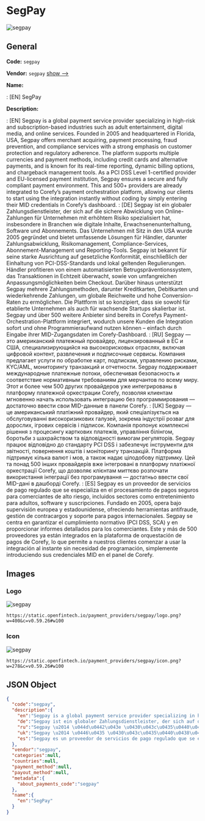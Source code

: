 
# SegPay 
![segpay](https://static.openfintech.io/payment_providers/segpay/logo.png?w=400&c=v0.59.26#w100)  

## General 
 
**Code:** `segpay` 
 
**Vendor:** `segpay` [show -->](/vendors/segpay/) 
 
**Name:** 
 
:	[EN] SegPay 
 
**Description:** 
 
: [EN] Segpay is a global payment service provider specializing in high-risk and subscription-based industries such as adult entertainment, digital media, and online services. Founded in 2005 and headquartered in Florida, USA, Segpay offers merchant acquiring, payment processing, fraud prevention, and compliance services with a strong emphasis on customer protection and regulatory adherence. The platform supports multiple currencies and payment methods, including credit cards and alternative payments, and is known for its real-time reporting, dynamic billing options, and chargeback management tools. As a PCI DSS Level 1-certified provider and EU-licensed payment institution, Segpay ensures a secure and fully compliant payment environment. This and 500+ providers are already integrated to Corefy’s payment orchestration platform, allowing our clients to start using the integration instantly without coding by simply entering their MID credentials in Corefy’s dashboard. 
: [DE] Segpay ist ein globaler Zahlungsdienstleister, der sich auf die sichere Abwicklung von Online-Zahlungen für Unternehmen mit erhöhtem Risiko spezialisiert hat, insbesondere in Branchen wie digitale Inhalte, Erwachsenenunterhaltung, Software und Abonnements. Das Unternehmen mit Sitz in den USA wurde 2005 gegründet und bietet umfassende Lösungen für Händler, darunter Zahlungsabwicklung, Risikomanagement, Compliance-Services, Abonnement-Management und Reporting-Tools. Segpay ist bekannt für seine starke Ausrichtung auf gesetzliche Konformität, einschließlich der Einhaltung von PCI-DSS-Standards und lokal geltenden Regulierungen. Händler profitieren von einem automatisierten Betrugspräventionssystem, das Transaktionen in Echtzeit überwacht, sowie von umfangreichen Anpassungsmöglichkeiten beim Checkout. Darüber hinaus unterstützt Segpay mehrere Zahlungsmethoden, darunter Kreditkarten, Debitkarten und wiederkehrende Zahlungen, um globale Reichweite und hohe Conversion-Raten zu ermöglichen. Die Plattform ist so konzipiert, dass sie sowohl für etablierte Unternehmen als auch für wachsende Startups skalierbar ist. Segpay und über 500 weitere Anbieter sind bereits in Corefys Payment-Orchestration-Plattform integriert, wodurch unsere Kunden die Integration sofort und ohne Programmieraufwand nutzen können – einfach durch Eingabe ihrer MID-Zugangsdaten im Corefy-Dashboard. 
: [RU] Segpay — это американский платежный провайдер, лицензированный в ЕС и США, специализирующийся на высокорисковых отраслях, включая цифровой контент, развлечения и подписочные сервисы. Компания предлагает услуги по обработке карт, подпискам, управлению рисками, KYC/AML, мониторингу транзакций и отчетности. Segpay поддерживает международные платежные потоки, обеспечивая безопасность и соответствие нормативным требованиям для мерчантов по всему миру. Этот и более чем 500 других провайдеров уже интегрированы в платформу платежной оркестрации Corefy, позволяя клиентам мгновенно начать использовать интеграцию без программирования — достаточно ввести свои MID-данные в панели Corefy. 
: [UK] Segpay — це американський платіжний провайдер, який спеціалізується на обслуговуванні високоризикових галузей, зокрема індустрії розваг для дорослих, ігрових сервісів і підписок. Компанія пропонує комплексні рішення з процесингу карткових платежів, управління білінгом, боротьби з шахрайством та відповідності вимогам регуляторів. Segpay працює відповідно до стандарту PCI DSS і забезпечує інструменти для звітності, повернення коштів і моніторингу транзакцій. Платформа підтримує кілька валют і мов, а також надає цілодобову підтримку. Цей та понад 500 інших провайдерів вже інтегровані в платформу платіжної оркестрації Corefy, що дозволяє клієнтам миттєво розпочати використання інтеграції без програмування — достатньо ввести свої MID-дані в дашборді Corefy. 
: [ES] Segpay es un proveedor de servicios de pago regulado que se especializa en el procesamiento de pagos seguros para comerciantes de alto riesgo, incluidos sectores como entretenimiento para adultos, software y suscripciones. Fundado en 2005, opera bajo supervisión europea y estadounidense, ofreciendo herramientas antifraude, gestión de contracargos y soporte para pagos internacionales. Segpay se centra en garantizar el cumplimiento normativo (PCI DSS, SCA) y en proporcionar informes detallados para los comerciantes. Este y más de 500 proveedores ya están integrados en la plataforma de orquestación de pagos de Corefy, lo que permite a nuestros clientes comenzar a usar la integración al instante sin necesidad de programación, simplemente introduciendo sus credenciales MID en el panel de Corefy. 
 

## Images 

### Logo 
 
![segpay](https://static.openfintech.io/payment_providers/segpay/logo.png?w=400&c=v0.59.26#w100)  

```
https://static.openfintech.io/payment_providers/segpay/logo.png?w=400&c=v0.59.26#w100
```  

### Icon 
 
![segpay](https://static.openfintech.io/payment_providers/segpay/icon.png?w=278&c=v0.59.26#w100)  

```
https://static.openfintech.io/payment_providers/segpay/icon.png?w=278&c=v0.59.26#w100
```  

## JSON Object 

```json
{
  "code":"segpay",
  "description":{
    "en":"Segpay is a global payment service provider specializing in high-risk and subscription-based industries such as adult entertainment, digital media, and online services. Founded in 2005 and headquartered in Florida, USA, Segpay offers merchant acquiring, payment processing, fraud prevention, and compliance services with a strong emphasis on customer protection and regulatory adherence. The platform supports multiple currencies and payment methods, including credit cards and alternative payments, and is known for its real-time reporting, dynamic billing options, and chargeback management tools. As a PCI DSS Level 1-certified provider and EU-licensed payment institution, Segpay ensures a secure and fully compliant payment environment. This and 500+ providers are already integrated to Corefy\u2019s payment orchestration platform, allowing our clients to start using the integration instantly without coding by simply entering their MID credentials in Corefy\u2019s dashboard.",
    "de":"Segpay ist ein globaler Zahlungsdienstleister, der sich auf die sichere Abwicklung von Online-Zahlungen f\u00fcr Unternehmen mit erh\u00f6htem Risiko spezialisiert hat, insbesondere in Branchen wie digitale Inhalte, Erwachsenenunterhaltung, Software und Abonnements. Das Unternehmen mit Sitz in den USA wurde 2005 gegr\u00fcndet und bietet umfassende L\u00f6sungen f\u00fcr H\u00e4ndler, darunter Zahlungsabwicklung, Risikomanagement, Compliance-Services, Abonnement-Management und Reporting-Tools. Segpay ist bekannt f\u00fcr seine starke Ausrichtung auf gesetzliche Konformit\u00e4t, einschlie\u00dflich der Einhaltung von PCI-DSS-Standards und lokal geltenden Regulierungen. H\u00e4ndler profitieren von einem automatisierten Betrugspr\u00e4ventionssystem, das Transaktionen in Echtzeit \u00fcberwacht, sowie von umfangreichen Anpassungsm\u00f6glichkeiten beim Checkout. Dar\u00fcber hinaus unterst\u00fctzt Segpay mehrere Zahlungsmethoden, darunter Kreditkarten, Debitkarten und wiederkehrende Zahlungen, um globale Reichweite und hohe Conversion-Raten zu erm\u00f6glichen. Die Plattform ist so konzipiert, dass sie sowohl f\u00fcr etablierte Unternehmen als auch f\u00fcr wachsende Startups skalierbar ist. Segpay und \u00fcber 500 weitere Anbieter sind bereits in Corefys Payment-Orchestration-Plattform integriert, wodurch unsere Kunden die Integration sofort und ohne Programmieraufwand nutzen k\u00f6nnen \u2013 einfach durch Eingabe ihrer MID-Zugangsdaten im Corefy-Dashboard.",
    "ru":"Segpay \u2014 \u044d\u0442\u043e \u0430\u043c\u0435\u0440\u0438\u043a\u0430\u043d\u0441\u043a\u0438\u0439 \u043f\u043b\u0430\u0442\u0435\u0436\u043d\u044b\u0439 \u043f\u0440\u043e\u0432\u0430\u0439\u0434\u0435\u0440, \u043b\u0438\u0446\u0435\u043d\u0437\u0438\u0440\u043e\u0432\u0430\u043d\u043d\u044b\u0439 \u0432 \u0415\u0421 \u0438 \u0421\u0428\u0410, \u0441\u043f\u0435\u0446\u0438\u0430\u043b\u0438\u0437\u0438\u0440\u0443\u044e\u0449\u0438\u0439\u0441\u044f \u043d\u0430 \u0432\u044b\u0441\u043e\u043a\u043e\u0440\u0438\u0441\u043a\u043e\u0432\u044b\u0445 \u043e\u0442\u0440\u0430\u0441\u043b\u044f\u0445, \u0432\u043a\u043b\u044e\u0447\u0430\u044f \u0446\u0438\u0444\u0440\u043e\u0432\u043e\u0439 \u043a\u043e\u043d\u0442\u0435\u043d\u0442, \u0440\u0430\u0437\u0432\u043b\u0435\u0447\u0435\u043d\u0438\u044f \u0438 \u043f\u043e\u0434\u043f\u0438\u0441\u043e\u0447\u043d\u044b\u0435 \u0441\u0435\u0440\u0432\u0438\u0441\u044b. \u041a\u043e\u043c\u043f\u0430\u043d\u0438\u044f \u043f\u0440\u0435\u0434\u043b\u0430\u0433\u0430\u0435\u0442 \u0443\u0441\u043b\u0443\u0433\u0438 \u043f\u043e \u043e\u0431\u0440\u0430\u0431\u043e\u0442\u043a\u0435 \u043a\u0430\u0440\u0442, \u043f\u043e\u0434\u043f\u0438\u0441\u043a\u0430\u043c, \u0443\u043f\u0440\u0430\u0432\u043b\u0435\u043d\u0438\u044e \u0440\u0438\u0441\u043a\u0430\u043c\u0438, KYC\/AML, \u043c\u043e\u043d\u0438\u0442\u043e\u0440\u0438\u043d\u0433\u0443 \u0442\u0440\u0430\u043d\u0437\u0430\u043a\u0446\u0438\u0439 \u0438 \u043e\u0442\u0447\u0435\u0442\u043d\u043e\u0441\u0442\u0438. Segpay \u043f\u043e\u0434\u0434\u0435\u0440\u0436\u0438\u0432\u0430\u0435\u0442 \u043c\u0435\u0436\u0434\u0443\u043d\u0430\u0440\u043e\u0434\u043d\u044b\u0435 \u043f\u043b\u0430\u0442\u0435\u0436\u043d\u044b\u0435 \u043f\u043e\u0442\u043e\u043a\u0438, \u043e\u0431\u0435\u0441\u043f\u0435\u0447\u0438\u0432\u0430\u044f \u0431\u0435\u0437\u043e\u043f\u0430\u0441\u043d\u043e\u0441\u0442\u044c \u0438 \u0441\u043e\u043e\u0442\u0432\u0435\u0442\u0441\u0442\u0432\u0438\u0435 \u043d\u043e\u0440\u043c\u0430\u0442\u0438\u0432\u043d\u044b\u043c \u0442\u0440\u0435\u0431\u043e\u0432\u0430\u043d\u0438\u044f\u043c \u0434\u043b\u044f \u043c\u0435\u0440\u0447\u0430\u043d\u0442\u043e\u0432 \u043f\u043e \u0432\u0441\u0435\u043c\u0443 \u043c\u0438\u0440\u0443. \u042d\u0442\u043e\u0442 \u0438 \u0431\u043e\u043b\u0435\u0435 \u0447\u0435\u043c 500 \u0434\u0440\u0443\u0433\u0438\u0445 \u043f\u0440\u043e\u0432\u0430\u0439\u0434\u0435\u0440\u043e\u0432 \u0443\u0436\u0435 \u0438\u043d\u0442\u0435\u0433\u0440\u0438\u0440\u043e\u0432\u0430\u043d\u044b \u0432 \u043f\u043b\u0430\u0442\u0444\u043e\u0440\u043c\u0443 \u043f\u043b\u0430\u0442\u0435\u0436\u043d\u043e\u0439 \u043e\u0440\u043a\u0435\u0441\u0442\u0440\u0430\u0446\u0438\u0438 Corefy, \u043f\u043e\u0437\u0432\u043e\u043b\u044f\u044f \u043a\u043b\u0438\u0435\u043d\u0442\u0430\u043c \u043c\u0433\u043d\u043e\u0432\u0435\u043d\u043d\u043e \u043d\u0430\u0447\u0430\u0442\u044c \u0438\u0441\u043f\u043e\u043b\u044c\u0437\u043e\u0432\u0430\u0442\u044c \u0438\u043d\u0442\u0435\u0433\u0440\u0430\u0446\u0438\u044e \u0431\u0435\u0437 \u043f\u0440\u043e\u0433\u0440\u0430\u043c\u043c\u0438\u0440\u043e\u0432\u0430\u043d\u0438\u044f \u2014 \u0434\u043e\u0441\u0442\u0430\u0442\u043e\u0447\u043d\u043e \u0432\u0432\u0435\u0441\u0442\u0438 \u0441\u0432\u043e\u0438 MID-\u0434\u0430\u043d\u043d\u044b\u0435 \u0432 \u043f\u0430\u043d\u0435\u043b\u0438 Corefy.",
    "uk":"Segpay \u2014 \u0446\u0435 \u0430\u043c\u0435\u0440\u0438\u043a\u0430\u043d\u0441\u044c\u043a\u0438\u0439 \u043f\u043b\u0430\u0442\u0456\u0436\u043d\u0438\u0439 \u043f\u0440\u043e\u0432\u0430\u0439\u0434\u0435\u0440, \u044f\u043a\u0438\u0439 \u0441\u043f\u0435\u0446\u0456\u0430\u043b\u0456\u0437\u0443\u0454\u0442\u044c\u0441\u044f \u043d\u0430 \u043e\u0431\u0441\u043b\u0443\u0433\u043e\u0432\u0443\u0432\u0430\u043d\u043d\u0456 \u0432\u0438\u0441\u043e\u043a\u043e\u0440\u0438\u0437\u0438\u043a\u043e\u0432\u0438\u0445 \u0433\u0430\u043b\u0443\u0437\u0435\u0439, \u0437\u043e\u043a\u0440\u0435\u043c\u0430 \u0456\u043d\u0434\u0443\u0441\u0442\u0440\u0456\u0457 \u0440\u043e\u0437\u0432\u0430\u0433 \u0434\u043b\u044f \u0434\u043e\u0440\u043e\u0441\u043b\u0438\u0445, \u0456\u0433\u0440\u043e\u0432\u0438\u0445 \u0441\u0435\u0440\u0432\u0456\u0441\u0456\u0432 \u0456 \u043f\u0456\u0434\u043f\u0438\u0441\u043e\u043a. \u041a\u043e\u043c\u043f\u0430\u043d\u0456\u044f \u043f\u0440\u043e\u043f\u043e\u043d\u0443\u0454 \u043a\u043e\u043c\u043f\u043b\u0435\u043a\u0441\u043d\u0456 \u0440\u0456\u0448\u0435\u043d\u043d\u044f \u0437 \u043f\u0440\u043e\u0446\u0435\u0441\u0438\u043d\u0433\u0443 \u043a\u0430\u0440\u0442\u043a\u043e\u0432\u0438\u0445 \u043f\u043b\u0430\u0442\u0435\u0436\u0456\u0432, \u0443\u043f\u0440\u0430\u0432\u043b\u0456\u043d\u043d\u044f \u0431\u0456\u043b\u0456\u043d\u0433\u043e\u043c, \u0431\u043e\u0440\u043e\u0442\u044c\u0431\u0438 \u0437 \u0448\u0430\u0445\u0440\u0430\u0439\u0441\u0442\u0432\u043e\u043c \u0442\u0430 \u0432\u0456\u0434\u043f\u043e\u0432\u0456\u0434\u043d\u043e\u0441\u0442\u0456 \u0432\u0438\u043c\u043e\u0433\u0430\u043c \u0440\u0435\u0433\u0443\u043b\u044f\u0442\u043e\u0440\u0456\u0432. Segpay \u043f\u0440\u0430\u0446\u044e\u0454 \u0432\u0456\u0434\u043f\u043e\u0432\u0456\u0434\u043d\u043e \u0434\u043e \u0441\u0442\u0430\u043d\u0434\u0430\u0440\u0442\u0443 PCI DSS \u0456 \u0437\u0430\u0431\u0435\u0437\u043f\u0435\u0447\u0443\u0454 \u0456\u043d\u0441\u0442\u0440\u0443\u043c\u0435\u043d\u0442\u0438 \u0434\u043b\u044f \u0437\u0432\u0456\u0442\u043d\u043e\u0441\u0442\u0456, \u043f\u043e\u0432\u0435\u0440\u043d\u0435\u043d\u043d\u044f \u043a\u043e\u0448\u0442\u0456\u0432 \u0456 \u043c\u043e\u043d\u0456\u0442\u043e\u0440\u0438\u043d\u0433\u0443 \u0442\u0440\u0430\u043d\u0437\u0430\u043a\u0446\u0456\u0439. \u041f\u043b\u0430\u0442\u0444\u043e\u0440\u043c\u0430 \u043f\u0456\u0434\u0442\u0440\u0438\u043c\u0443\u0454 \u043a\u0456\u043b\u044c\u043a\u0430 \u0432\u0430\u043b\u044e\u0442 \u0456 \u043c\u043e\u0432, \u0430 \u0442\u0430\u043a\u043e\u0436 \u043d\u0430\u0434\u0430\u0454 \u0446\u0456\u043b\u043e\u0434\u043e\u0431\u043e\u0432\u0443 \u043f\u0456\u0434\u0442\u0440\u0438\u043c\u043a\u0443. \u0426\u0435\u0439 \u0442\u0430 \u043f\u043e\u043d\u0430\u0434 500 \u0456\u043d\u0448\u0438\u0445 \u043f\u0440\u043e\u0432\u0430\u0439\u0434\u0435\u0440\u0456\u0432 \u0432\u0436\u0435 \u0456\u043d\u0442\u0435\u0433\u0440\u043e\u0432\u0430\u043d\u0456 \u0432 \u043f\u043b\u0430\u0442\u0444\u043e\u0440\u043c\u0443 \u043f\u043b\u0430\u0442\u0456\u0436\u043d\u043e\u0457 \u043e\u0440\u043a\u0435\u0441\u0442\u0440\u0430\u0446\u0456\u0457 Corefy, \u0449\u043e \u0434\u043e\u0437\u0432\u043e\u043b\u044f\u0454 \u043a\u043b\u0456\u0454\u043d\u0442\u0430\u043c \u043c\u0438\u0442\u0442\u0454\u0432\u043e \u0440\u043e\u0437\u043f\u043e\u0447\u0430\u0442\u0438 \u0432\u0438\u043a\u043e\u0440\u0438\u0441\u0442\u0430\u043d\u043d\u044f \u0456\u043d\u0442\u0435\u0433\u0440\u0430\u0446\u0456\u0457 \u0431\u0435\u0437 \u043f\u0440\u043e\u0433\u0440\u0430\u043c\u0443\u0432\u0430\u043d\u043d\u044f \u2014 \u0434\u043e\u0441\u0442\u0430\u0442\u043d\u044c\u043e \u0432\u0432\u0435\u0441\u0442\u0438 \u0441\u0432\u043e\u0457 MID-\u0434\u0430\u043d\u0456 \u0432 \u0434\u0430\u0448\u0431\u043e\u0440\u0434\u0456 Corefy.",
    "es":"Segpay es un proveedor de servicios de pago regulado que se especializa en el procesamiento de pagos seguros para comerciantes de alto riesgo, incluidos sectores como entretenimiento para adultos, software y suscripciones. Fundado en 2005, opera bajo supervisi\u00f3n europea y estadounidense, ofreciendo herramientas antifraude, gesti\u00f3n de contracargos y soporte para pagos internacionales. Segpay se centra en garantizar el cumplimiento normativo (PCI DSS, SCA) y en proporcionar informes detallados para los comerciantes. Este y m\u00e1s de 500 proveedores ya est\u00e1n integrados en la plataforma de orquestaci\u00f3n de pagos de Corefy, lo que permite a nuestros clientes comenzar a usar la integraci\u00f3n al instante sin necesidad de programaci\u00f3n, simplemente introduciendo sus credenciales MID en el panel de Corefy."
  },
  "vendor":"segpay",
  "categories":null,
  "countries":null,
  "payment_method":null,
  "payout_method":null,
  "metadata":{
    "about_payments_code":"segpay"
  },
  "name":{
    "en":"SegPay"
  }
}
```  

